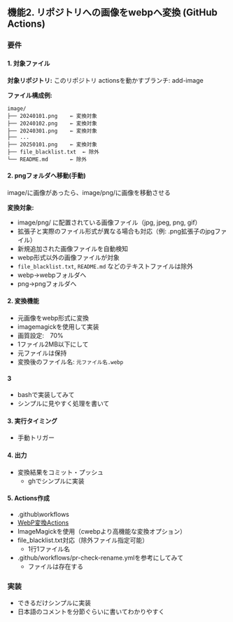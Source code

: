 
## 機能2. **リポジトリへの画像をwebpへ変換 (GitHub Actions)**
### 要件

#### 1. 対象ファイル

**対象リポジトリ:** このリポジトリ
actionsを動かすブランチ: add-image

**ファイル構成例:**
```
image/
├── 20240101.png    ← 変換対象
├── 20240102.png    ← 変換対象  
├── 20240301.png    ← 変換対象
├── ...
├── 20250101.png    ← 変換対象
├── file_blacklist.txt  ← 除外
└── README.md       ← 除外
```

#### 2.  pngフォルダへ移動(手動)
image/に画像があったら、image/png/に画像を移動させる

**変換対象:**
- image/png/ に配置されている画像ファイル（jpg, jpeg, png, gif）
- 拡張子と実際のファイル形式が異なる場合も対応（例: .png拡張子のjpgファイル）
- 新規追加された画像ファイルを自動検知
- webp形式以外の画像ファイルが対象
- `file_blacklist.txt`, `README.md` などのテキストファイルは除外
- webp→webpフォルダへ
- png→pngフォルダへ

#### 2. 変換機能
- 元画像をwebp形式に変換
- imagemagickを使用して実装
- 画質設定:　70%
- 1ファイル2MB以下にして
- 元ファイルは保持
- 変換後のファイル名: `元ファイル名.webp`

#### 3
- bashで実装してみて
- シンプルに見やすく処理を書いて
<!-- - bash と pythonで書くのどっちがいい？ -->

#### 3. 実行タイミング
- 手動トリガー

#### 4. 出力
- 変換結果をコミット・プッシュ
  - ghでシンプルに実装

#### 5. Actions作成
- .github\workflows
- [WebP変換Actions](/.github/workflows/convert-to-webp.yml)
- ImageMagickを使用（cwebpより高機能な変換オプション）
- file_blacklist.txt対応（除外ファイル指定可能）
  - 1行1ファイル名
- .github/workflows/pr-check-rename.ymlを参考にしてみて
  - ファイルは存在する

### 実装
- できるだけシンプルに実装
- 日本語のコメントを分節ぐらいに書いてわかりやすく